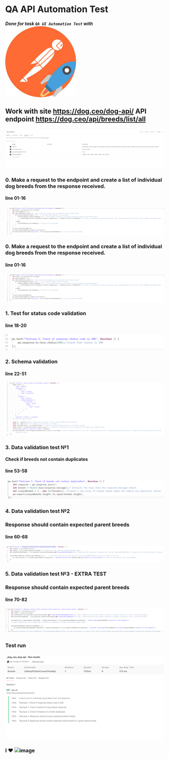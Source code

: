 #  QA API Automation Test

##### Done for task `QA UI Automation Test` with ![img_9.png](img_9.png)
## Work with site https://dog.ceo/dog-api/  API endpoint https://dog.ceo/api/breeds/list/all
###
![img_7.png](img_7.png)

###
### 0. Make a request to the endpoint and create a list of individual dog breeds from the response received.
#### line 01-16 
![img.png](img.png)

### 0. Make a request to the endpoint and create a list of individual dog breeds from the response received.
#### line 01-16
![img.png](img.png)
####
### 1. Test for status code validation 
#### line 18-20 
![img_1.png](img_1.png)
#### 
### 2. Schema validation
#### line 22-51
![img_2.png](img_2.png)
####
### 3. Data validation test №1 
####  Check if breeds not contain duplicates
#### line 53-58
![img_4.png](img_4.png)
####
### 4. Data validation test №2
###  Response should contain expected parent breeds
#### line 60-68
![img_5.png](img_5.png)
####
### 5. Data validation test №3 - EXTRA TEST
###  Response should contain expected parent breeds
#### line 70-82
![img_6.png](img_6.png)
#### 
### Test run
####
![img_8.png](img_8.png)
####  
### I ❤️ <img src="https://github.com/user-attachments/assets/26abf4fc-8eba-436c-91ce-21e03f695d76" width="30" height="30" alt="image">




